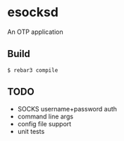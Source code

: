 esocksd
=====

An OTP application

Build
-----

    $ rebar3 compile


TODO
-----
- SOCKS username+password auth
- command line args
- config file support
- unit tests  